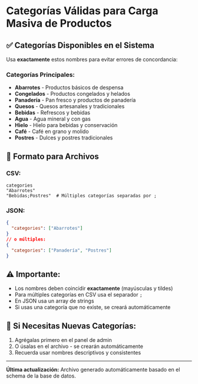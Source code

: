 # Categorías Válidas para Carga Masiva de Productos

## ✅ Categorías Disponibles en el Sistema

Usa **exactamente** estos nombres para evitar errores de concordancia:

### Categorías Principales:
- **Abarrotes** - Productos básicos de despensa
- **Congelados** - Productos congelados y helados  
- **Panadería** - Pan fresco y productos de panadería
- **Quesos** - Quesos artesanales y tradicionales
- **Bebidas** - Refrescos y bebidas
- **Agua** - Agua mineral y con gas
- **Hielo** - Hielo para bebidas y conservación
- **Café** - Café en grano y molido
- **Postres** - Dulces y postres tradicionales

## 📝 Formato para Archivos

### CSV:
```csv
categories
"Abarrotes"
"Bebidas;Postres"  # Múltiples categorías separadas por ;
```

### JSON:
```json
{
  "categories": ["Abarrotes"]
}
// o múltiples:
{
  "categories": ["Panadería", "Postres"]  
}
```

## ⚠️ Importante:
- Los nombres deben coincidir **exactamente** (mayúsculas y tildes)
- Para múltiples categorías en CSV usa el separador `;`
- En JSON usa un array de strings
- Si usas una categoría que no existe, se creará automáticamente

## 🔄 Si Necesitas Nuevas Categorías:
1. Agrégalas primero en el panel de admin
2. O úsalas en el archivo - se crearán automáticamente
3. Recuerda usar nombres descriptivos y consistentes

---
**Última actualización:** Archivo generado automáticamente basado en el schema de la base de datos.
